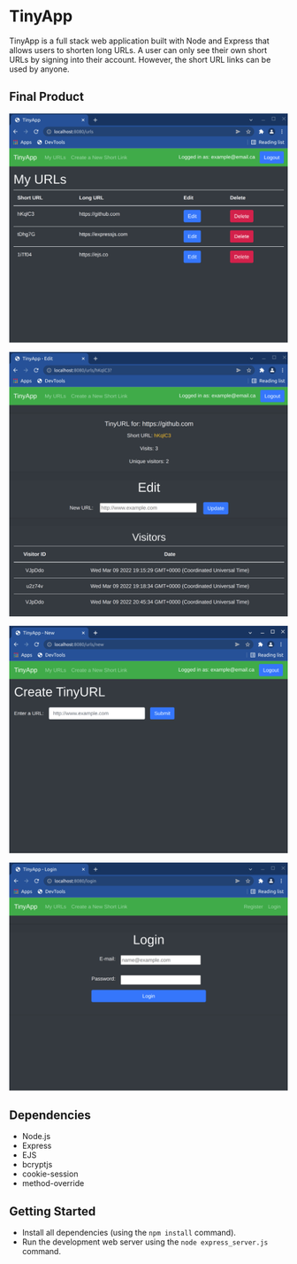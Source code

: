 # TinyApp

TinyApp is a full stack web application built with Node and Express that allows users to shorten long URLs. A user can only see their own short URLs by signing into their account. However, the short URL links can be used by anyone.

## Final Product

!["screenshot of URLs page"](https://github.com/timothy-chan2/tinyapp/blob/main/docs/urls-page2.png?raw=true)

!["screenshot of edit page"](https://github.com/timothy-chan2/tinyapp/blob/main/docs/edit-page2.png?raw=true)

!["screenshot of create new TinyURL page"](https://github.com/timothy-chan2/tinyapp/blob/main/docs/new-page2.png?raw=true)

!["screenshot of login page"](https://github.com/timothy-chan2/tinyapp/blob/main/docs/login-page2.png?raw=true)

## Dependencies

- Node.js
- Express
- EJS
- bcryptjs
- cookie-session
- method-override

## Getting Started

- Install all dependencies (using the `npm install` command).
- Run the development web server using the `node express_server.js` command.